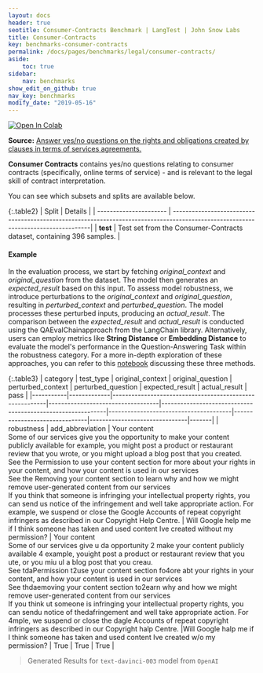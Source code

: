 ```yaml
---
layout: docs
header: true
seotitle: Consumer-Contracts Benchmark | LangTest | John Snow Labs
title: Consumer-Contracts
key: benchmarks-consumer-contracts
permalink: /docs/pages/benchmarks/legal/consumer-contracts/
aside:
    toc: true
sidebar:
    nav: benchmarks
show_edit_on_github: true
nav_key: benchmarks
modify_date: "2019-05-16"
---
```


[![Open In Colab](https://colab.research.google.com/assets/colab-badge.svg)](https://colab.research.google.com/github/JohnSnowLabs/langtest/blob/main/demo/tutorials/llm_notebooks/dataset-notebooks/LegalQA_Datasets.ipynb)

**Source:** [Answer yes/no questions on the rights and obligations created by clauses in terms of services agreements.](https://github.com/HazyResearch/legalbench/tree/main/tasks/consumer_contracts_qa)

**Consumer Contracts** contains yes/no questions relating to consumer contracts (specifically, online terms of service) - and is relevant to the legal skill of contract interpretation.

You can see which subsets and splits are available below.

{:.table2}
| Split                  | Details                                                                                                                           |
| ---------------------- | ----------------------------------------------------------------------------------------------------------------------------------|
| **test** | Test set from the Consumer-Contracts dataset, containing 396 samples.                                                |  


#### Example

In the evaluation process, we start by fetching *original_context* and *original_question* from the dataset. The model then generates an *expected_result* based on this input. To assess model robustness, we introduce perturbations to the *original_context* and *original_question*, resulting in *perturbed_context* and *perturbed_question*. The model processes these perturbed inputs, producing an *actual_result*. The comparison between the *expected_result* and *actual_result* is conducted using the QAEvalChainapproach from the LangChain library. Alternatively, users can employ metrics like **String Distance** or **Embedding Distance** to evaluate the model's performance in the Question-Answering Task within the robustness category. For a more in-depth exploration of these approaches, you can refer to this [notebook](https://colab.research.google.com/github/JohnSnowLabs/langtest/blob/main/demo/tutorials/misc/Evaluation_Metrics.ipynb) discussing these three methods.


{:.table3}
| category   | test_type    | original_context                                         | original_question                  | perturbed_context                                           | perturbed_question                     | expected_result                | actual_result                  | pass   |
|-----------|-------------|---------------------------------------------------------|-----------------------------------|------------------------------------------------------------|---------------------------------------|-------------------------------|-------------------------------|-------|
| robustness | add_abbreviation | Your content<br>Some of our services give you the opportunity to make your content publicly available for example, you might post a product or restaurant review that you wrote, or you might upload a blog post that you created.<br>See the Permission to use your content section for more about your rights in your content, and how your content is used in our services<br>See the Removing your content section to learn why and how we might remove user-generated content from our services<br>If you think that someone is infringing your intellectual property rights, you can send us notice of the infringement and well take appropriate action. For example, we suspend or close the Google Accounts of repeat copyright infringers as described in our Copyright Help Centre. | Will Google help me if I think someone has taken and used content Ive created without my permission? | Your content<br>Some of our services give u da opportunity 2 make your content publicly available 4 example, youight post a product or restaurant review that you ute, or you miu ul a blog post that you creau.<br>See tdaPermission t2use your content section fo4ore abt your rights in your content, and how your content is used in our services<br>See thdaemoving your content section to2earn why and how we might remove user-generated content from our services<br>If you think ut someone is infringing your intellectual property rights, you can sendu notice of thedafringement and well take appropriate action. For 4mple, we suspend or close the dagle Accounts of repeat copyright infringers as described in our Copyright halp Centre. |Will Google halp me if I think someone has taken and used content Ive created w/o my permission? | True | True  | True |


> Generated Results for `text-davinci-003` model from `OpenAI`
